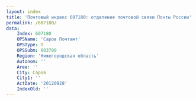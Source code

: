 ```yaml
---
layout: index
title: 'Почтовый индекс 607180: отделение почтовой связи Почты России'
permalink: /607180/
data:
    Index: 607180
    OPSName: 'Саров Почтамт'
    OPSType: П
    OPSSubm: 603700
    Region: 'Нижегородская область'
    Autonom: ''
    Area: ''
    City: Саров
    City1: ''
    ActDate: '20120928'
    IndexOld: ''
---
```

